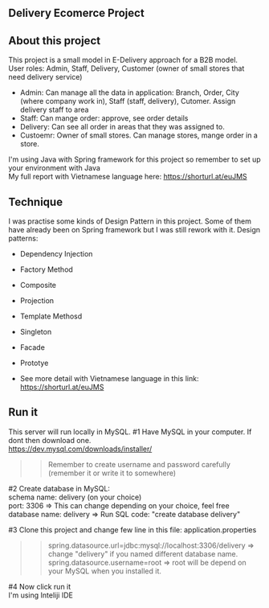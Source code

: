 ## Delivery Ecomerce Project ##

## About this project ##

This project is a small model in E-Delivery approach for a B2B model.   
User roles: Admin, Staff, Delivery, Customer (owner of small stores that need delivery service)
+ Admin: Can manage all the data in application: Branch, Order, City (where company work in), Staff (staff, delivery), Cutomer. Assign delivery staff to area
+ Staff: Can mange order: approve, see order details
+ Delivery: Can see all order in areas that they was assigned to.
+ Custoemr: Owner of small stores. Can manage stores, mange order in a store.

I'm using Java with Spring framework for this project so remember to set up your environment with Java  
My full report with Vietnamese language here: https://shorturl.at/euJMS

## Technique ##

I was practise some kinds of Design Pattern in this project. Some of them have already been on Spring framework but I was still rework with it. 
Design patterns:
+ Dependency Injection
+ Factory Method
+ Composite
+ Projection
+ Template Methosd
+ Singleton
+ Facade
+ Prototye

+ See more detail with Vietnamese language in this link: https://shorturl.at/euJMS

## Run it ##

This server will run locally in MySQL. 
#1 Have MySQL in your computer. If dont then download one.  
https://dev.mysql.com/downloads/installer/  
>> Remember to create username and password carefully (remember it or write it to somewhere)

#2 Create database in MySQL:  
schema name: delivery (on your choice)  
port: 3306 => This can change depending on your choice, feel free   
database name: delivery => Run SQL code: "create database delivery"    

#3 Clone this project and change few line in this file: application.properties  
>> spring.datasource.url=jdbc:mysql://localhost:3306/delivery => change "delivery" if you named different database name.   
>> spring.datasource.username=root => root will be depend on your MySQL when you installed it.  

#4 Now click run it   
I'm using Inteliji IDE  

